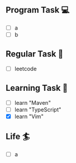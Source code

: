 

## Program Task  💻
- [ ] a
- [ ] b

## Regular Task  🤡
- [ ] leetcode

## Learning Task 🎯
- [ ] learn "Maven"
- [ ] learn "TypeScript"
- [x] learn "Vim"

## Life 🏄
- [ ] a